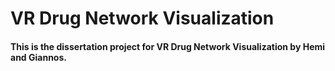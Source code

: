 # VR  Drug Network Visualization

#### This is the dissertation project for VR Drug Network Visualization by Hemi and Giannos.
